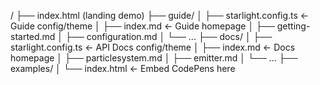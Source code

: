 /
├── index.html (landing demo)
├── guide/
│   ├── starlight.config.ts  ← Guide config/theme
│   ├── index.md             ← Guide homepage
│   ├── getting-started.md
│   ├── configuration.md
│   └── ...
├── docs/
│   ├── starlight.config.ts  ← API Docs config/theme
│   ├── index.md             ← Docs homepage
│   ├── particlesystem.md
│   ├── emitter.md
│   └── ...
├── examples/
│   └── index.html           ← Embed CodePens here
